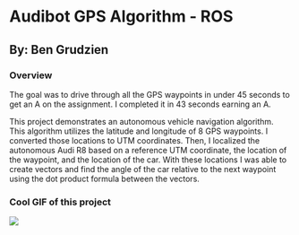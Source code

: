 # Audibot GPS Algorithm - ROS

## By: Ben Grudzien

### Overview

The goal was to drive through all the GPS waypoints in under 45 seconds to get an A on the assignment. I completed it in 43 seconds earning an A. 

This project demonstrates an autonomous vehicle navigation algorithm. This algorithm utilizes the latitude and longitude of 8 GPS waypoints. I converted those locations to UTM coordinates. Then, I localized the autonomous Audi R8 based on a reference UTM coordinate, the location of the waypoint, and the location of the car. With these locations I was able to create vectors and find the angle of the car relative to the next waypoint using the dot product formula between the vectors. 

### Cool GIF of this project

![](https://github.com/Grudz/Audiobot_GPS_Algorithm/blob/main/audi_bot_gps_sim_2.gif)
